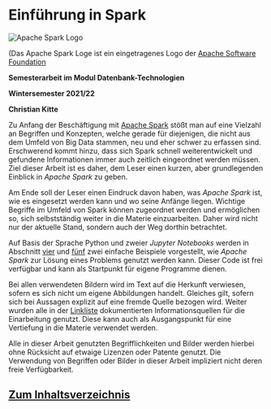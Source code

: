 # Einführung in Spark

![Apache Spark Logo](https://www.apache.org/logos/res/spark/spark.png "Offizielles Logo von Apache Spark")

(Das Apache Spark Loge ist ein eingetragenes Logo der [Apache Software Foundation](https://www.apache.org "zur Webseite") 

**Semesterarbeit im Modul Datenbank-Technologien**

**Wintersemester 2021/22**

**Christian Kitte**

Zu Anfang der Beschäftigung mit [Apache Spark](https://spark.apache.org "zur Webseite") stößt man auf eine Vielzahl an Begriffen und Konzepten, welche gerade für diejenigen, die nicht aus dem Umfeld von Big Data stammen, neu und eher schwer zu erfassen sind. Erschwerend kommt hinzu, dass sich Spark schnell weiterentwickelt und gefundene Informationen immer auch zeitlich eingeordnet werden müssen. Ziel dieser Arbeit ist es daher, dem Leser einen kurzen, aber grundlegenden Einblick in *Apache Spark* zu geben. 

Am Ende soll der Leser einen Eindruck davon haben, was *Apache Spark* ist, wie es eingesetzt werden kann und wo seine Anfänge liegen. Wichtige Begriffe im Umfeld von Spark können zugeordnet 
werden und ermöglichen so, sich selbstständig weiter in die Materie einzuarbeiten. Daher wird nicht nur der aktuelle Stand, sondern auch der Weg dorthin betrachtet.

Auf Basis der Sprache Python und zweier *Jupyter Notebooks* werden in Abschnitt [vier](04_Wordcount_mit_Spark_RDDs_und_Python.md "zum Kapitel") und [fünf](05_Wordcount_mit_Spark_DataFrames_und_Python.md "zum Kapitel") zwei einfache Beispiele vorgestellt, wie *Apache Spark* zur Lösung eines Problems genutzt werden kann.
Dieser Code ist frei verfügbar und kann als Startpunkt für eigene Programme dienen.

Bei allen verwendeten Bildern wird im Text auf die Herkunft verwiesen, sofern es sich nicht um eigene Abbildungen handelt. Gleiches gilt, sofern sich bei Aussagen explizit auf eine fremde Quelle bezogen wird. Weiter wurden alle in der [Linkliste](Anhang_Linkliste.md "Zum Kapitel") dokumentierten Informationsquellen für die Einarbeitung genutzt. Diese kann auch als Ausgangspunkt für eine Vertiefung in die Materie verwendet werden.

Alle in dieser Arbeit genutzten Begrifflichkeiten und Bilder werden hierbei ohne Rücksicht auf etwaige Lizenzen oder Patente genutzt. Die Verwendung von Begriffen oder Bilder in dieser Arbeit impliziert nicht deren freie Verfügbarkeit. 

## [Zum Inhaltsverzeichnis](00_Inhaltsverzeichnis.md "zum Inhaltsverzeichnis")
